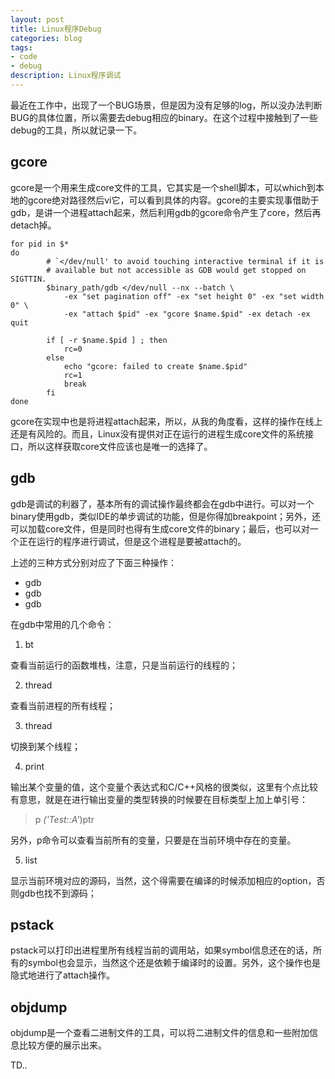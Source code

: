 ```yaml
---
layout: post
title: Linux程序Debug
categories: blog
tags:
- code
- debug
description: Linux程序调试
---
```


最近在工作中，出现了一个BUG场景，但是因为没有足够的log，所以没办法判断BUG的具体位置，所以需要去debug相应的binary。在这个过程中接触到了一些debug的工具，所以就记录一下。

## gcore


gcore是一个用来生成core文件的工具，它其实是一个shell脚本，可以which到本地的gcore绝对路径然后vi它，可以看到具体的内容。gcore的主要实现事借助于gdb，是讲一个进程attach起来，然后利用gdb的gcore命令产生了core，然后再detach掉。

```shell
for pid in $*
do
        # `</dev/null' to avoid touching interactive terminal if it is
        # available but not accessible as GDB would get stopped on SIGTTIN.
        $binary_path/gdb </dev/null --nx --batch \
            -ex "set pagination off" -ex "set height 0" -ex "set width 0" \
            -ex "attach $pid" -ex "gcore $name.$pid" -ex detach -ex quit

        if [ -r $name.$pid ] ; then
            rc=0
        else
            echo "gcore: failed to create $name.$pid"
            rc=1
            break
        fi
done
```

gcore在实现中也是将进程attach起来，所以，从我的角度看，这样的操作在线上还是有风险的。而且，Linux没有提供对正在运行的进程生成core文件的系统接口，所以这样获取core文件应该也是唯一的选择了。

## gdb

gdb是调试的利器了，基本所有的调试操作最终都会在gdb中进行。可以对一个binary使用gdb，类似IDE的单步调试的功能，但是你得加breakpoint；另外，还可以加载core文件，但是同时也得有生成core文件的binary；最后，也可以对一个正在运行的程序进行调试，但是这个进程是要被attach的。

上述的三种方式分别对应了下面三种操作：

- gdb <binary>
- gdb <binary> <core-file>
- gdb <binary> <pid>

在gdb中常用的几个命令：

1. bt

查看当前运行的函数堆栈，注意，只是当前运行的线程的；

2. thread

查看当前进程的所有线程；

3. thread <tid>

切换到某个线程；

4. print <var>

输出某个变量的值，这个变量个表达式和C/C++风格的很类似，这里有个点比较有意思，就是在进行输出变量的类型转换的时候要在目标类型上加上单引号：

> p *('Test::A'*)ptr

另外，p命令可以查看当前所有的变量，只要是在当前环境中存在的变量。

5. list

显示当前环境对应的源码，当然，这个得需要在编译的时候添加相应的option，否则gdb也找不到源码；


## pstack

pstack可以打印出进程里所有线程当前的调用站，如果symbol信息还在的话，所有的symbol也会显示，当然这个还是依赖于编译时的设置。另外，这个操作也是隐式地进行了attach操作。

## objdump

objdump是一个查看二进制文件的工具，可以将二进制文件的信息和一些附加信息比较方便的展示出来。

TD..


